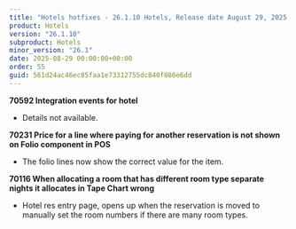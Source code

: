 ```yaml
---
title: "Hotels hotfixes - 26.1.10 Hotels, Release date August 29, 2025 - Hotfixes"
product: Hotels
version: "26.1.10"
subproduct: Hotels
minor_version: "26.1"
date: 2025-08-29 00:00:00+00:00
order: 55
guid: 561d24ac46ec85faa1e73312755dc840f886e6dd
---
```


<strong>70592 Integration events for hotel</strong>
<ul><li>Details not available.</li></ul>
<strong>70231 Price for a line where paying for another reservation is not shown on Folio component in POS</strong>
<ul><li>The folio lines now show the correct value for the item.</li></ul>
<strong>70116 When allocating a room that has different room type separate nights it allocates in Tape Chart wrong</strong>
<ul><li>Hotel res entry page, opens up when the reservation is moved to manually set the room numbers if there are many room types.</li></ul>
